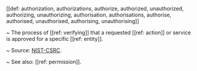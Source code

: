 [[def: authorization, authorizations, authorize, authorized, unauthorized, authorizing, unauthorizing, authorisation, authorisations, authorise, authorised, unauthorised, authorising, unauthorising]]

~ The process of [[ref: verifying]] that a requested [[ref: action]] or service is approved for a specific [[ref: entity]].

~ Source: [NIST-CSRC](https://csrc.nist.gov/glossary/term/authorization).

~ See also: [[ref: permission]].
